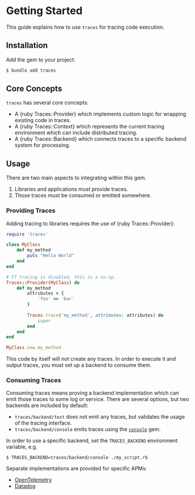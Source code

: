 # Getting Started

This guide explains how to use `traces` for tracing code execution.

## Installation

Add the gem to your project:

~~~ bash
$ bundle add traces
~~~

## Core Concepts

`traces` has several core concepts:

- A {ruby Traces::Provider} which implements custom logic for wrapping existing code in traces.
- A {ruby Traces::Context} which represents the current tracing environment which can include distributed tracing.
- A {ruby Traces::Backend} which connects traces to a specific backend system for processing.

## Usage

There are two main aspects to integrating within this gem.

1. Libraries and applications must provide traces.
2. Those traces must be consumed or emitted somewhere.

### Providing Traces

Adding tracing to libraries requires the use of {ruby Traces::Provider}:

~~~ ruby
require 'traces'

class MyClass
	def my_method
		puts "Hello World"
	end
end

# If tracing is disabled, this is a no-op.
Traces::Provider(MyClass) do
	def my_method
		attributes = {
			'foo' => 'bar'
		}
		
		Traces.trace('my_method', attributes: attributes) do
			super
		end
	end
end

MyClass.new.my_method
~~~

This code by itself will not create any traces. In order to execute it and output traces, you must set up a backend to consume them.

### Consuming Traces

Consuming traces means proving a backend implementation which can emit those traces to some log or service. There are several options, but two backends are included by default:

- `traces/backend/test` does not emit any traces, but validates the usage of the tracing interface.
- `traces/backend/console` emits traces using the [`console`](https://github.com/socketry/console) gem.

In order to use a specific backend, set the `TRACES_BACKEND` environment variable, e.g.

~~~ shell
$ TRACES_BACKEND=traces/backend/console ./my_script.rb
~~~

Separate implementations are provided for specific APMs:

- [OpenTelemetry](https://github.com/socketry/traces-backend-open_telemetry)
- [Datadog](https://github.com/socketry/traces-backend-datadog)
